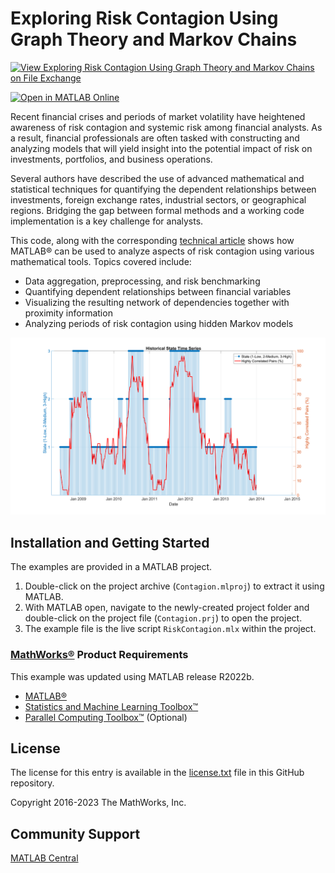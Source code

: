 # Exploring Risk Contagion Using Graph Theory and Markov Chains

[![View Exploring Risk Contagion Using Graph Theory and Markov Chains on File Exchange](https://www.mathworks.com/matlabcentral/images/matlab-file-exchange.svg)](https://www.mathworks.com/matlabcentral/fileexchange/57046-exploring-risk-contagion-using-graph-theory-markov-chains)

[![Open in MATLAB Online](https://www.mathworks.com/images/responsive/global/open-in-matlab-online.svg)](https://matlab.mathworks.com/open/github/v1?repo=mathworks/exploring-risk-contagion-using-graph-theory-and-markov-chains&project=Contagion.prj&file=RiskContagion.mlx)

Recent financial crises and periods of market volatility have heightened awareness of risk contagion and systemic risk among financial analysts. As a result, financial professionals are often tasked with constructing and analyzing models that will yield insight into the potential impact of risk on investments, portfolios, and business operations.

Several authors have described the use of advanced mathematical and statistical techniques for quantifying the dependent relationships between investments, foreign exchange rates, industrial sectors, or geographical regions. Bridging the gap between formal methods and a working code implementation is a key challenge for analysts.

This code, along with the corresponding [technical article](https://uk.mathworks.com/company/newsletters/articles/exploring-risk-contagion-using-graph-theory-and-markov-chains.html) shows how MATLAB&reg; can be used to analyze aspects of risk contagion using various mathematical tools. Topics covered include:

* Data aggregation, preprocessing, and risk benchmarking
* Quantifying dependent relationships between financial variables
* Visualizing the resulting network of dependencies together with proximity information
* Analyzing periods of risk contagion using hidden Markov models

![](HistoricalMarkovChain.png)

## Installation and Getting Started
The examples are provided in a MATLAB project.
1. Double-click on the project archive (`Contagion.mlproj`) to extract it using MATLAB.
2. With MATLAB open, navigate to the newly-created project folder and double-click on the project file (`Contagion.prj`) to open the project.
3. The example file is the live script `RiskContagion.mlx` within the project.

### [MathWorks&reg;](https://www.mathworks.com) Product Requirements

This example was updated using MATLAB release R2022b.
- [MATLAB&reg;](https://www.mathworks.com/products/matlab.html)
- [Statistics and Machine Learning Toolbox&trade;](https://www.mathworks.com/products/statistics.html)
- [Parallel Computing Toolbox&trade;](https://www.mathworks.com/products/parallel-computing.html) (Optional)

## License
The license for this entry is available in the [license.txt](license.txt) file in this GitHub repository.

Copyright 2016-2023 The MathWorks, Inc.

## Community Support
[MATLAB Central](https://www.mathworks.com/matlabcentral)
